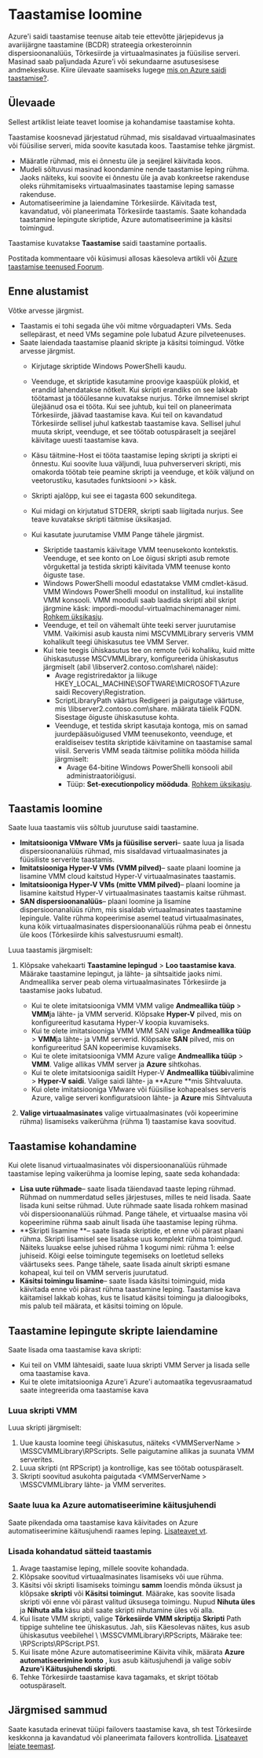 <properties
    pageTitle="Looge taastamise | Microsoft Azure'i" 
    description="Luua taastamine Azure'i saidi taastamine ei õnnestu üle ja virtuaalmasinates ja füüsilise serveri taastada." 
    services="site-recovery" 
    documentationCenter="" 
    authors="rayne-wiselman" 
    manager="jwhit" 
    editor=""/>

<tags 
    ms.service="site-recovery" 
    ms.devlang="na"
    ms.topic="article"
    ms.tgt_pltfrm="na"
    ms.workload="storage-backup-recovery" 
    ms.date="10/05/2016"
    ms.author="raynew"/>

# <a name="create-recovery-plans"></a>Taastamise loomine

Azure'i saidi taastamise teenuse aitab teie ettevõtte järjepidevus ja avariijärgne taastamine (BCDR) strateegia orkesteroinnin dispersioonanalüüs, Tõrkesiirde ja virtuaalmasinates ja füüsilise serveri. Masinad saab paljundada Azure'i või sekundaarne asutusesisese andmekeskuse. Kiire ülevaate saamiseks lugege [mis on Azure saidi taastamise?](site-recovery-overview.md).


## <a name="overview"></a>Ülevaade

Sellest artiklist leiate teavet loomise ja kohandamise taastamise kohta. 

Taastamise koosnevad järjestatud rühmad, mis sisaldavad virtuaalmasinates või füüsilise serveri, mida soovite kasutada koos. Taastamise tehke järgmist.

- Määratle rühmad, mis ei õnnestu üle ja seejärel käivitada koos.
- Mudeli sõltuvusi masinad koondamine nende taastamise leping rühma. Jaoks näiteks, kui soovite ei õnnestu üle ja avab konkreetse rakenduse oleks rühmitamiseks virtuaalmasinates taastamise leping samasse rakenduse.
- Automatiseerimine ja laiendamine Tõrkesiirde. Käivitada test, kavandatud, või planeerimata Tõrkesiirde taastamis. Saate kohandada taastamine lepingute skriptide, Azure automatiseerimine ja käsitsi toimingud.

Taastamise kuvatakse **Taastamise** saidi taastamine portaalis.


Postitada kommentaare või küsimusi allosas käesoleva artikli või [Azure taastamise teenused Foorum](https://social.msdn.microsoft.com/forums/azure/home?forum=hypervrecovmgr).

## <a name="before-you-start"></a>Enne alustamist

Võtke arvesse järgmist.

- Taastamis ei tohi segada ühe või mitme võrguadapteri VMs. Seda sellepärast, et need VMs segamine pole lubatud Azure pilveteenuses.
- Saate laiendada taastamise plaanid skripte ja käsitsi toimingud. Võtke arvesse järgmist.
    - Kirjutage skriptide Windows PowerShelli kaudu.
    - Veenduge, et skriptide kasutamine proovige kaaspüük plokid, et erandid lahendatakse nõtkelt. Kui skripti erandiks on see lakkab töötamast ja tööülesanne kuvatakse nurjus.  Tõrke ilmnemisel skript ülejäänud osa ei tööta. Kui see juhtub, kui teil on planeerimata Tõrkesiirde, jäävad taastamise kava. Kui teil on kavandatud Tõrkesiirde sellisel juhul katkestab taastamise kava. Sellisel juhul muuta skript, veenduge, et see töötab ootuspäraselt ja seejärel käivitage uuesti taastamise kava.
    - Käsu täitmine-Host ei tööta taastamise leping skripti ja skripti ei õnnestu. Kui soovite luua väljundi, luua puhverserveri skripti, mis omakorda töötab teie peamine skripti ja veenduge, et kõik väljund on veetorustiku, kasutades funktsiooni >> käsk.
    - Skripti ajalõpp, kui see ei tagasta 600 sekunditega.
    - Kui midagi on kirjutatud STDERR, skripti saab liigitada nurjus. See teave kuvatakse skripti täitmise üksikasjad.
    - Kui kasutate juurutamise VMM Pange tähele järgmist.

        - Skriptide taastamis käivitage VMM teenusekonto kontekstis. Veenduge, et see konto on Loe õigusi skripti asub remote võrgukettal ja testida skripti käivitada VMM teenuse konto õiguste tase.
        - Windows PowerShelli moodul edastatakse VMM cmdlet-käsud. VMM Windows PowerShelli moodul on installitud, kui installite VMM konsooli. VMM mooduli saab laadida skripti abil skript järgmine käsk: impordi-moodul-virtualmachinemanager nimi. [Rohkem üksikasju](hhttps://technet.microsoft.com/library/hh875013.aspx).
        - Veenduge, et teil on vähemalt ühte teeki server juurutamise VMM. Vaikimisi asub kausta nimi MSCVMMLibrary serveris VMM kohalikult teegi ühiskasutus tee VMM Server.
        - Kui teie teegis ühiskasutus tee on remote (või kohaliku, kuid mitte ühiskasutusse MSCVMMLibrary, konfigureerida ühiskasutus järgmiselt (abil \\libserver2.contoso.com\share\ näide):
            - Avage registriredaktor ja liikuge HKEY_LOCAL_MACHINE\SOFTWARE\MICROSOFT\Azure saidi Recovery\Registration.
            -  ScriptLibraryPath väärtus Redigeeri ja paigutage väärtuse, mis \\libserver2.contoso.com\share\. määrata täielik FQDN. Sisestage õiguste ühiskasutuse kohta.
            -  Veenduge, et testida skript kasutaja kontoga, mis on samad juurdepääsuõigused VMM teenusekonto, veenduge, et eraldiseisev testita skriptide käivitamine on taastamise samal viisil. Serveris VMM seada täitmise poliitika mööda hiilida järgmiselt:
                -  Avage 64-bitine Windows PowerShelli konsooli abil administraatoriõigusi.
                -  Tüüp: **Set-executionpolicy mööduda**. [Rohkem üksikasju](https://technet.microsoft.com/library/ee176961.aspx).

## <a name="create-a-recovery-plan"></a>Taastamis loomine

Saate luua taastamis viis sõltub juurutuse saidi taastamine.

- **Imitatsiooniga VMware VMs ja füüsilise serveri**– saate luua ja lisada dispersioonanalüüs rühmad, mis sisaldavad virtuaalmasinates ja füüsiliste serverite taastamis.
- **Imitatsiooniga Hyper-V VMs (VMM pilved)**– saate plaani loomine ja lisamine VMM cloud kaitstud Hyper-V virtuaalmasinates taastamis.
- **Imitatsiooniga Hyper-V VMs (mitte VMM pilved)**– plaani loomine ja lisamine kaitstud Hyper-V virtuaalmasinates taastamis kaitse rühmast.
- **SAN dispersioonanalüüs**– plaani loomine ja lisamine dispersioonanalüüs rühm, mis sisaldab virtuaalmasinates taastamine lepingule. Valite rühma kopeerimise asemel teatud virtuaalmasinates, kuna kõik virtuaalmasinates dispersioonanalüüs rühma peab ei õnnestu üle koos (Tõrkesiirde kihis salvestusruumi esmalt).


Luua taastamis järgmiselt:

1. Klõpsake vahekaarti **Taastamine lepingud** > **Loo taastamise kava**.
Määrake taastamine lepingut, ja lähte- ja sihtsaitide jaoks nimi. Andmeallika server peab olema virtuaalmasinates Tõrkesiirde ja taastamise jaoks lubatud.

    - Kui te olete imitatsiooniga VMM VMM valige **Andmeallika tüüp** > **VMM**ja lähte- ja VMM serverid. Klõpsake **Hyper-V** pilved, mis on konfigureeritud kasutama Hyper-V koopia kuvamiseks. 
    - Kui te olete imitatsiooniga VMM VMM SAN valige **Andmeallika tüüp** > **VMM**ja lähte- ja VMM serverid. Klõpsake **SAN** pilved, mis on konfigureeritud SAN kopeerimise kuvamiseks.
    - Kui te olete imitatsiooniga VMM Azure valige **Andmeallika tüüp** > **VMM**.  Valige allikas VMM server ja **Azure** sihtkohas.
    - Kui te olete imitatsiooniga saidilt Hyper-V **Andmeallika tüübi**valimine > **Hyper-V saidi**. Valige saidi lähte- ja **Azure **mis Sihtvaluuta.
    - Kui olete imitatsiooniga VMware või füüsilise kohapealses serveris Azure, valige serveri konfiguratsioon lähte- ja **Azure** mis Sihtvaluuta

2. **Valige virtuaalmasinates** valige virtuaalmasinates (või kopeerimine rühma) lisamiseks vaikerühma (rühma 1) taastamise kava soovitud.

## <a name="customize-recovery-plans"></a>Taastamise kohandamine

Kui olete lisanud virtuaalmasinates või dispersioonanalüüs rühmade taastamise leping vaikerühma ja loomise leping, saate seda kohandada:

- **Lisa uute rühmade**– saate lisada täiendavad taaste leping rühmad. Rühmad on nummerdatud selles järjestuses, milles te neid lisada. Saate lisada kuni seitse rühmad. Uute rühmade saate lisada rohkem masinad või dispersioonanalüüs rühmad. Pange tähele, et virtuaalse masina või kopeerimine rühma saab ainult lisada ühe taastamise leping rühma.
- **Skripti lisamine **– saate lisada skriptide, et enne või pärast plaani rühma. Skripti lisamisel see lisatakse uus komplekt rühma toimingud. Näiteks luuakse eelse juhised rühma 1 kogumi nimi: rühma 1: eelse juhiseid. Kõigi eelse toimingute tegemiseks on loetletud selleks väärtuseks sees. Pange tähele, saate lisada ainult skripti esmane kohapeal, kui teil on VMM serveris juurutatud.
- **Käsitsi toimingu lisamine**– saate lisada käsitsi toiminguid, mida käivitada enne või pärast rühma taastamine leping. Taastamise kava käitamisel lakkab kohas, kus te lisatud käsitsi toimingu ja dialoogiboks, mis palub teil määrata, et käsitsi toiming on lõpule.

## <a name="extend-recovery-plans-with-scripts"></a>Taastamine lepingute skripte laiendamine

Saate lisada oma taastamise kava skripti:

- Kui teil on VMM lähtesaidi, saate luua skripti VMM Server ja lisada selle oma taastamise kava.
- Kui te olete imitatsiooniga Azure'i Azure'i automaatika tegevusraamatud saate integreerida oma taastamise kava

### <a name="create-a-vmm-script"></a>Luua skripti VMM


Luua skripti järgmiselt:

1. Uue kausta loomine teegi ühiskasutus, näiteks \<VMMServerName > \MSSCVMMLibrary\RPScripts. Selle paigutamine allikas ja suunata VMM serverites.
2. Luua skripti (nt RPScript) ja kontrollige, kas see töötab ootuspäraselt.
3. Skripti soovitud asukohta paigutada \<VMMServerName > \MSSCVMMLibrary lähte- ja VMM serverites.

### <a name="create-an-azure-automation-runbook"></a>Saate luua ka Azure automatiseerimine käitusjuhendi

Saate pikendada oma taastamise kava käivitades on Azure automatiseerimine käitusjuhendi raames leping. [Lisateavet vt](site-recovery-runbook-automation.md).


### <a name="add-custom-settings-to-a-recovery-plan"></a>Lisada kohandatud sätteid taastamis

1. Avage taastamise leping, millele soovite kohandada.
2. Klõpsake soovitud virtuaalmasinates lisamiseks või uue rühma.
3. Käsitsi või skripti lisamiseks toimingu **samm** loendis mõnda üksust ja klõpsake **skripti** või **Käsitsi toimingut**. Määrake, kas soovite lisada skripti või enne või pärast valitud üksusega toimingu. Nupud **Nihuta üles** ja **Nihuta alla** käsu abil saate skripti nihutamine üles või alla.
4. Kui lisate VMM skripti, valige **Tõrkesiirde VMM skripti**ja **Skripti** Path tippige suhteline tee ühiskasutus. Jah, siis Käesolevas näites, kus asub ühiskasutus veebilehel \\ <VMMServerName>\MSSCVMMLibrary\RPScripts, Määrake tee: \RPScripts\RPScript.PS1.
5. Kui lisate mõne Azure automatiseerimine Käivita vihik, määrata **Azure automatiseerimine konto** , kus asub käitusjuhendi ja valige sobiv **Azure'i Käitusjuhendi skripti**.
5. Tehke Tõrkesiirde taastamise kava tagamaks, et skript töötab ootuspäraselt.


## <a name="next-steps"></a>Järgmised sammud

Saate kasutada erinevat tüüpi failovers taastamise kava, sh test Tõrkesiirde keskkonna ja kavandatud või planeerimata failovers kontrollida. [Lisateavet leiate teemast](site-recovery-failover.md).


 
